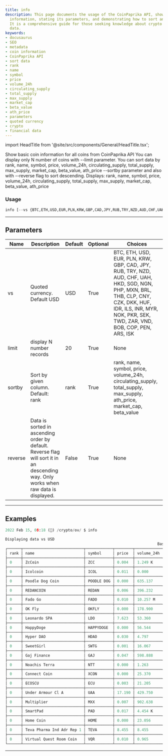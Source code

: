 ```yaml
---
title: info
description: This page documents the usage of the CoinPaprika API, showing basic coin
  information, stating its parameters, and demonstrating how to sort and display information.
  It is a comprehensive guide for those seeking knowledge about crypto and financial
  data.
keywords:
- docusaurus
- SEO
- metadata
- coin information
- CoinPaprika API
- sort data
- rank
- name
- symbol
- price
- volume_24h
- circulating_supply
- total_supply
- max_supply
- market_cap
- beta_value
- ath_price
- parameters
- quoted currency
- crypto
- financial data
---
```


import HeadTitle from '@site/src/components/General/HeadTitle.tsx';

<HeadTitle title="crypto/ov/info - Reference | OpenBB Terminal Docs" />

Show basic coin information for all coins from CoinPaprika API You can display only N number of coins with --limit parameter. You can sort data by rank, name, symbol, price, volume_24h, circulating_supply, total_supply, max_supply, market_cap, beta_value, ath_price --sortby parameter and also with --reverse flag to sort descending. Displays: rank, name, symbol, price, volume_24h, circulating_supply, total_supply, max_supply, market_cap, beta_value, ath_price

### Usage

```python
info [--vs {BTC,ETH,USD,EUR,PLN,KRW,GBP,CAD,JPY,RUB,TRY,NZD,AUD,CHF,UAH,HKD,SGD,NGN,PHP,MXN,BRL,THB,CLP,CNY,CZK,DKK,HUF,IDR,ILS,INR,MYR,NOK,PKR,SEK,TWD,ZAR,VND,BOB,COP,PEN,ARS,ISK}] [-l LIMIT] [-s {rank,name,symbol,price,volume_24h,circulating_supply,total_supply,max_supply,ath_price,market_cap,beta_value}] [-r]
```

---

## Parameters

| Name | Description | Default | Optional | Choices |
| ---- | ----------- | ------- | -------- | ------- |
| vs | Quoted currency. Default USD | USD | True | BTC, ETH, USD, EUR, PLN, KRW, GBP, CAD, JPY, RUB, TRY, NZD, AUD, CHF, UAH, HKD, SGD, NGN, PHP, MXN, BRL, THB, CLP, CNY, CZK, DKK, HUF, IDR, ILS, INR, MYR, NOK, PKR, SEK, TWD, ZAR, VND, BOB, COP, PEN, ARS, ISK |
| limit | display N number records | 20 | True | None |
| sortby | Sort by given column. Default: rank | rank | True | rank, name, symbol, price, volume_24h, circulating_supply, total_supply, max_supply, ath_price, market_cap, beta_value |
| reverse | Data is sorted in ascending order by default. Reverse flag will sort it in an descending way. Only works when raw data is displayed. | False | True | None |


---

## Examples

```python
2022 Feb 15, 08:18 (🦋) /crypto/ov/ $ info

Displaying data vs USD
                                                                    Basic Coin Information
┌──────┬───────────────────────────┬────────────┬────────┬────────────┬────────────────────┬──────────────┬────────────┬────────────┬────────────┬───────────┐
│ rank │ name                      │ symbol     │ price  │ volume_24h │ circulating_supply │ total_supply │ max_supply │ market_cap │ beta_value │ ath_price │
├──────┼───────────────────────────┼────────────┼────────┼────────────┼────────────────────┼──────────────┼────────────┼────────────┼────────────┼───────────┤
│ 0    │ ZcCoin                    │ ZCC        │ 0.004  │ 1.249 K    │ 0                  │ 0            │ 0          │ 0          │ 0.222      │ 0.014     │
├──────┼───────────────────────────┼────────────┼────────┼────────────┼────────────────────┼──────────────┼────────────┼────────────┼────────────┼───────────┤
│ 0    │ Icolcoin                  │ ICOL       │ 0.011  │ 0.000      │ 0                  │ 20.234 M     │ 0          │ 0          │ -0.090     │ 1.099     │
├──────┼───────────────────────────┼────────────┼────────┼────────────┼────────────────────┼──────────────┼────────────┼────────────┼────────────┼───────────┤
│ 0    │ Poodle Dog Coin           │ POODLE DOG │ 0.000  │ 635.137    │ 0                  │ 0            │ 0          │ 0          │ 0          │ nan       │
├──────┼───────────────────────────┼────────────┼────────┼────────────┼────────────────────┼──────────────┼────────────┼────────────┼────────────┼───────────┤
│ 0    │ REDANCOIN                 │ REDAN      │ 0.006  │ 396.232    │ 0                  │ 0            │ 0          │ 0          │ 0.967      │ 0.017     │
├──────┼───────────────────────────┼────────────┼────────┼────────────┼────────────────────┼──────────────┼────────────┼────────────┼────────────┼───────────┤
│ 0    │ Fado Go                   │ FADO       │ 0.010  │ 10.257 M   │ 0                  │ 1 B          │ 0          │ 0          │ 9.635      │ 0.021     │
├──────┼───────────────────────────┼────────────┼────────┼────────────┼────────────────────┼──────────────┼────────────┼────────────┼────────────┼───────────┤
│ 0    │ OK Fly                    │ OKFLY      │ 0.000  │ 178.900    │ 0                  │ 0            │ 0          │ 0          │ 1.004      │ 0.000     │
├──────┼───────────────────────────┼────────────┼────────┼────────────┼────────────────────┼──────────────┼────────────┼────────────┼────────────┼───────────┤
│ 0    │ Leonardo SPA              │ LDO        │ 7.623  │ 53.360     │ 0                  │ 0            │ 426.388 K  │ 650.063 K  │ 0.040      │ 8.860     │
├──────┼───────────────────────────┼────────────┼────────┼────────────┼────────────────────┼──────────────┼────────────┼────────────┼────────────┼───────────┤
│ 0    │ HappyDoge                 │ HAPPYDOGE  │ 0.000  │ 56.544     │ 0                  │ 0            │ 0          │ 0          │ 2.840      │ 0.000     │
├──────┼───────────────────────────┼────────────┼────────┼────────────┼────────────────────┼──────────────┼────────────┼────────────┼────────────┼───────────┤
│ 0    │ Hyper DAO                 │ HDAO       │ 0.030  │ 4.797      │ 0                  │ 0            │ 0          │ 0          │ 0.021      │ 0.031     │
├──────┼───────────────────────────┼────────────┼────────┼────────────┼────────────────────┼──────────────┼────────────┼────────────┼────────────┼───────────┤
│ 0    │ SweetGirl                 │ SWTG       │ 0.001  │ 16.067     │ 0                  │ 0            │ 0          │ 0          │ 1.435      │ 0.001     │
├──────┼───────────────────────────┼────────────┼────────┼────────────┼────────────────────┼──────────────┼────────────┼────────────┼────────────┼───────────┤
│ 0    │ Gaj Finance               │ GAJ        │ 0.047  │ 598.888    │ 1.941 M            │ 1.941 M      │ 0          │ 90.617 K   │ 1.357      │ 0.568     │
├──────┼───────────────────────────┼────────────┼────────┼────────────┼────────────────────┼──────────────┼────────────┼────────────┼────────────┼───────────┤
│ 0    │ Noachis Terra             │ NTT        │ 0.000  │ 1.263      │ 0                  │ 0            │ 0          │ 0          │ -2.052     │ 0.000     │
├──────┼───────────────────────────┼────────────┼────────┼────────────┼────────────────────┼──────────────┼────────────┼────────────┼────────────┼───────────┤
│ 0    │ Connect Coin              │ XCON       │ 0.000  │ 25.370     │ 38.997 M           │ 70 M         │ 0          │ 10.359 K   │ 0.863      │ 0.696     │
├──────┼───────────────────────────┼────────────┼────────┼────────────┼────────────────────┼──────────────┼────────────┼────────────┼────────────┼───────────┤
│ 0    │ ECOSCU                    │ ECU        │ 0.003  │ 21.205     │ 0                  │ 0            │ 0          │ 0          │ 1.376      │ 0.004     │
├──────┼───────────────────────────┼────────────┼────────┼────────────┼────────────────────┼──────────────┼────────────┼────────────┼────────────┼───────────┤
│ 0    │ Under Armour Cl A         │ UAA        │ 17.190 │ 429.750    │ 0                  │ 236.518 K    │ 236.518 K  │ 0          │ 0.181      │ 27.140    │
├──────┼───────────────────────────┼────────────┼────────┼────────────┼────────────────────┼──────────────┼────────────┼────────────┼────────────┼───────────┤
│ 0    │ Multiplier                │ MXX        │ 0.007  │ 902.638    │ 137.665 M          │ 186.586 M    │ 0          │ 946.127 K  │ 0.793      │ 0.014     │
├──────┼───────────────────────────┼────────────┼────────┼────────────┼────────────────────┼──────────────┼────────────┼────────────┼────────────┼───────────┤
│ 0    │ SmartPad                  │ PAD        │ 0.017  │ 4.454 K    │ 0                  │ 1 B          │ 0          │ 0          │ 1.159      │ 0.043     │
├──────┼───────────────────────────┼────────────┼────────┼────────────┼────────────────────┼──────────────┼────────────┼────────────┼────────────┼───────────┤
│ 0    │ Home Coin                 │ HOME       │ 0.000  │ 23.056     │ 0                  │ 0            │ 0          │ 0          │ 0.853      │ 0.000     │
├──────┼───────────────────────────┼────────────┼────────┼────────────┼────────────────────┼──────────────┼────────────┼────────────┼────────────┼───────────┤
│ 0    │ Teva Pharma Ind Adr Rep 1 │ TEVA       │ 8.455  │ 8.455      │ 0                  │ 317.460 K    │ 317.460 K  │ 0          │ 0.101      │ 13.210    │
├──────┼───────────────────────────┼────────────┼────────┼────────────┼────────────────────┼──────────────┼────────────┼────────────┼────────────┼───────────┤
│ 0    │ Virtual Quest Room Coin   │ VQR        │ 0.010  │ 0.965      │ 0                  │ 567.838 K    │ 52.560 M   │ 0          │ 1.417      │ 0.055     │
└──────┴───────────────────────────┴────────────┴────────┴────────────┴────────────────────┴──────────────┴────────────┴────────────┴────────────┴───────────┘
```
---
